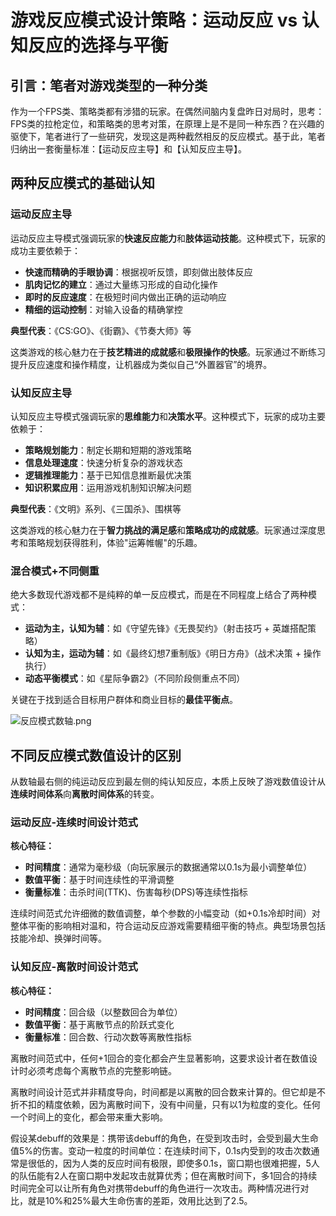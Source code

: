 # 游戏反应模式设计策略：运动反应 vs 认知反应的选择与平衡

## 引言：笔者对游戏类型的一种分类

作为一个FPS类、策略类都有涉猎的玩家。在偶然间脑内复盘昨日对局时，思考：FPS类的拉枪定位，和策略类的思考对策，在原理上是不是同一种东西？在兴趣的驱使下，笔者进行了一些研究，发现这是两种截然相反的反应模式。基于此，笔者归纳出一套衡量标准：【运动反应主导】和【认知反应主导】。

## 两种反应模式的基础认知

### 运动反应主导

运动反应主导模式强调玩家的**快速反应能力**和**肢体运动技能**。这种模式下，玩家的成功主要依赖于：

- **快速而精确的手眼协调**：根据视听反馈，即刻做出肢体反应
- **肌肉记忆的建立**：通过大量练习形成的自动化操作
- **即时的反应速度**：在极短时间内做出正确的运动响应
- **精细的运动控制**：对输入设备的精确掌控

**典型代表**：《CS:GO》、《街霸》、《节奏大师》等

这类游戏的核心魅力在于**技艺精进的成就感**和**极限操作的快感**。玩家通过不断练习提升反应速度和操作精度，让机器成为类似自己“外置器官”的境界。

### 认知反应主导

认知反应主导模式强调玩家的**思维能力**和**决策水平**。这种模式下，玩家的成功主要依赖于：

- **策略规划能力**：制定长期和短期的游戏策略
- **信息处理速度**：快速分析复杂的游戏状态
- **逻辑推理能力**：基于已知信息推断最优决策
- **知识积累应用**：运用游戏机制知识解决问题

**典型代表**：《文明》系列、《三国杀》、围棋等

这类游戏的核心魅力在于**智力挑战的满足感**和**策略成功的成就感**。玩家通过深度思考和策略规划获得胜利，体验"运筹帷幄"的乐趣。

### 混合模式+不同侧重

绝大多数现代游戏都不是纯粹的单一反应模式，而是在不同程度上结合了两种模式：

- **运动为主，认知为辅**：如《守望先锋》《无畏契约》（射击技巧 + 英雄搭配策略）
- **认知为主，运动为辅**：如《最终幻想7重制版》《明日方舟》（战术决策 + 操作执行）
- **动态平衡模式**：如《星际争霸2》（不同阶段侧重点不同）

关键在于找到适合目标用户群体和商业目标的**最佳平衡点**。

![反应模式数轴.png](反应模式数轴.png)

## 不同反应模式数值设计的区别

从数轴最右侧的纯运动反应到最左侧的纯认知反应，本质上反映了游戏数值设计从**连续时间体系**向**离散时间体系**的转变。

### 运动反应-连续时间设计范式

**核心特征：**

- **时间精度**：通常为毫秒级（向玩家展示的数据通常以0.1s为最小调整单位）
- **数值平衡**：基于时间连续性的平滑调整
- **衡量标准**：击杀时间(TTK)、伤害每秒(DPS)等连续性指标

连续时间范式允许细微的数值调整，单个参数的小幅变动（如+0.1s冷却时间）对整体平衡的影响相对温和，符合运动反应游戏需要精细平衡的特点。典型场景包括技能冷却、换弹时间等。

### 认知反应-离散时间设计范式

**核心特征：**

- **时间精度**：回合级（以整数回合为单位）
- **数值平衡**：基于离散节点的阶跃式变化
- **衡量标准**：回合数、行动次数等离散性指标

离散时间范式中，任何+1回合的变化都会产生显著影响，这要求设计者在数值设计时必须考虑每个离散节点的完整影响链。

离散时间设计范式并非精度导向，时间都是以离散的回合数来计算的。但它却是不折不扣的精度依赖，因为离散时间下，没有中间量，只有以1为粒度的变化。任何一个时间上的变化，都会带来重大影响。

假设某debuff的效果是：携带该debuff的角色，在受到攻击时，会受到最大生命值5%的伤害。变动一粒度的时间单位：在连续时间下，0.1s内受到的攻击次数通常是很低的，因为人类的反应时间有极限，即使多0.1s，窗口期也很难把握，5人的队伍能有2人在窗口期中发起攻击就算优秀；但在离散时间下，多1回合的持续时间完全可以让所有角色对携带debuff的角色进行一次攻击。两种情况进行对比，就是10%和25%最大生命伤害的差距，效用比达到了2.5。

